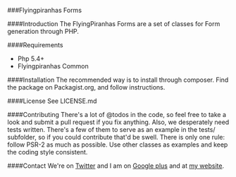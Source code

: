 ###Flyingpiranhas Forms

####Introduction
The FlyingPiranhas Forms are a set of classes for Form generation through PHP.

####Requirements
- Php 5.4+
- Flyingpiranhas Common

####Installation
The recommended way is to install through composer. Find the package on Packagist.org, and follow instructions.

####License
See LICENSE.md

####Contributing
There's a lot of @todos in the code, so feel free to take a look and submit a pull request if you fix anything. Also, we desperately need tests written. There's a few of them to serve as an example in the tests/ subfolder, so if you could contribute that'd be swell. There is only one rule: follow PSR-2 as much as possible. Use other classes as examples and keep the coding style consistent.

####Contact
We're on [Twitter](http://www.twitter.com/wireframework) and I am on [Google plus](http://www.gplus.to/Swader) and at [my website](http://www.bitfalls.com).
